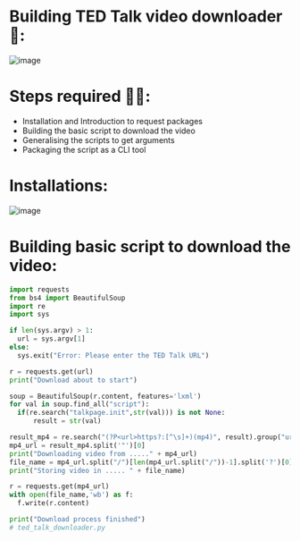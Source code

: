 # Building TED Talk video downloader 🧱:
![image](https://user-images.githubusercontent.com/112848881/193107765-4dfb41ef-9e29-4b2c-8859-88d23b7d353a.png)

  # Steps required 🏃‍♂️:
  * Installation and Introduction to request packages
  * Building the basic script to download the video
  * Generalising the scripts to get arguments
  * Packaging the script as a CLI tool
  
  # Installations:
  ![image](https://user-images.githubusercontent.com/112848881/193060674-68279eb1-5526-4b3c-9315-941f39e512e3.png)

  # Building basic script to download the video:
  ```python
  import requests
from bs4 import BeautifulSoup
import re
import sys

if len(sys.argv) > 1:
    url = sys.argv[1]
else:
    sys.exit("Error: Please enter the TED Talk URL")

r = requests.get(url)
print("Download about to start")

soup = BeautifulSoup(r.content, features='lxml')
for val in soup.find_all("script"):
    if(re.search("talkpage.init",str(val))) is not None:
        result = str(val)

result_mp4 = re.search("(?P<url>https?:[^\s]+)(mp4)", result).group("url")
mp4_url = result_mp4.split('"')[0]
print("Downloading video from ....." + mp4_url)
file_name = mp4_url.split("/")[len(mp4_url.split("/"))-1].split('?')[0]
print("Storing video in ..... " + file_name)

r = requests.get(mp4_url)
with open(file_name,'wb') as f:
    f.write(r.content)

print("Download process finished")
# ted_talk_downloader.py
  ```

